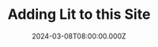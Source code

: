 ---
title: "Adding Lit to this Site"
draft: true
date: 2024-03-08T08:00:00.000Z
tags:
  - notes
  - rest
  - bridge
---